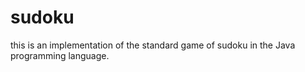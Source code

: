 # sudoku

this is an implementation of the standard game of sudoku in the Java programming language.
